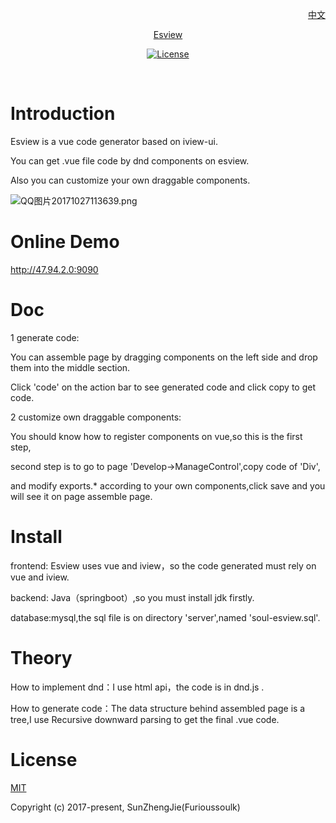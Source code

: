 <p align="right">
  <a href="https://github.com/furioussoul/soul-esview/blob/master/ui/README-ch.md">中文</a>
</p>  
<p align="center"><a href="#">Esview</p>
  


<p align="center">
  <a href="https://www.npmjs.com/package/esview"><img src="https://img.shields.io/npm/l/esview.svg" alt="License"></a>
   <br>
</p>
  
  
# Introduction
Esview is a vue code generator based on iview-ui.  

You can get .vue file code by dnd components on esview.

Also you can customize your own draggable components. 

![QQ图片20171027113639.png](http://chuantu.biz/t6/121/1509463255x2890191685.gif)

# Online Demo

http://47.94.2.0:9090  

# Doc
1 generate code:  

You can assemble page by dragging components on the left side and drop them into the middle section.  

Click 'code' on the action bar to see generated code and click copy to get code.    

2 customize own draggable components:  

You should know how to register components on vue,so this is the first step,  

second step is to go to page 'Develop->ManageControl',copy code of 'Div',    

and modify exports.* according to your own components,click save and you will see it on page assemble page.


# Install  
frontend: Esview uses vue and iview，so the code generated must rely on vue and iview.  

backend: Java（springboot）,so you must install jdk firstly.

database:mysql,the sql file is on directory 'server',named 'soul-esview.sql'.

# Theory
How to implement dnd：I use html api，the code is in dnd.js .

How to generate code：The data structure behind assembled page is a tree,I use Recursive downward parsing to get the final .vue code.  

# License
[MIT](https://opensource.org/licenses/MIT)

Copyright (c) 2017-present,  SunZhengJie(Furioussoulk)
